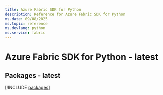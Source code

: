```yaml
---
title: Azure Fabric SDK for Python
description: Reference for Azure Fabric SDK for Python
ms.date: 09/08/2025
ms.topic: reference
ms.devlang: python
ms.service: fabric
---
```

# Azure Fabric SDK for Python - latest
## Packages - latest
[!INCLUDE [packages](fabric-index.md)]